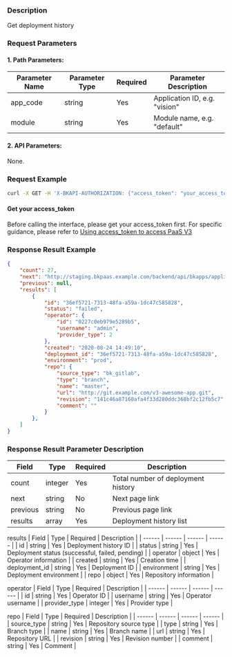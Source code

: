 ### Description
Get deployment history

### Request Parameters

#### 1. Path Parameters:

|   Parameter Name   |    Parameter Type  |  Required  |     Parameter Description     |
| ------------ | ------------ | ------ | ---------------- |
| app_code   | string | Yes | Application ID, e.g. "vision" |
| module   | string | Yes | Module name, e.g. "default" |

#### 2. API Parameters:
None.

### Request Example
```bash
curl -X GET -H 'X-BKAPI-AUTHORIZATION: {"access_token": "your_access_token"}' http://bkapi.example.com/api/bkpaas3/prod/bkapps/applications/{your_appcode}/modules/{your_module_name}/deployments/lists/
```

#### Get your access_token
Before calling the interface, please get your access_token first. For specific guidance, please refer to [Using access_token to access PaaS V3](https://bk.tencent.com/docs/markdown/PaaS3.0/topics/paas/access_token)

### Response Result Example
```json
{
    "count": 27,
    "next": "http://staging.bkpaas.example.com/backend/api/bkapps/applications/vision/modules/default/deployments/lists/?limit=12&offset=12",
    "previous": null,
    "results": [
        {
            "id": "36ef5721-7313-48fa-a59a-1dc47c585828",
            "status": "failed",
            "operator": {
                "id": "0227c0eb979e5289b5",
                "username": "admin",
                "provider_type": 2
            },
            "created": "2020-08-24 14:49:10",
            "deployment_id": "36ef5721-7313-48fa-a59a-1dc47c585828",
            "environment": "prod",
            "repo": {
                "source_type": "bk_gitlab",
                "type": "branch",
                "name": "master",
                "url": "http://git.example.com/v3-awesome-app.git",
                "revision": "141c46a87160afa4f33d280ddc368bf2c12fb5c7",
                "comment": ""
            }
        },
    ]
}
```

### Response Result Parameter Description

| Field |   Type |  Required | Description |
| ------ | ------ | ------ | ------ |
| count | integer | Yes | Total number of deployment history |
| next | string | No | Next page link |
| previous | string | No | Previous page link |
| results | array | Yes | Deployment history list |

results
| Field |   Type |  Required | Description |
| ------ | ------ | ------ | ------ |
| id | string | Yes | Deployment history ID |
| status | string | Yes | Deployment status (successful, failed, pending) |
| operator | object | Yes | Operator information |
| created | string | Yes | Creation time |
| deployment_id | string | Yes | Deployment ID |
| environment | string | Yes | Deployment environment |
| repo | object | Yes | Repository information |

operator
| Field |   Type |  Required | Description |
| ------ | ------ | ------ | ------ |
| id | string | Yes | Operator ID |
| username | string | Yes | Operator username |
| provider_type | integer | Yes | Provider type |

repo
| Field |   Type |  Required | Description |
| ------ | ------ | ------ | ------ |
| source_type | string | Yes | Repository source type |
| type | string | Yes | Branch type |
| name | string | Yes | Branch name |
| url | string | Yes | Repository URL |
| revision | string | Yes | Revision number |
| comment | string | Yes | Comment |